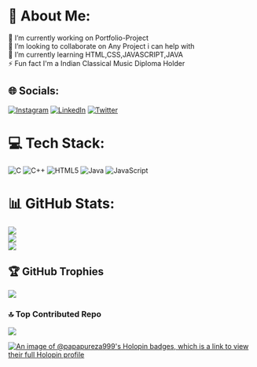 # 💫 About Me:
🔭 I’m currently working on Portfolio-Project<br>👯 I’m looking to collaborate on Any Project i can help with<br>🌱 I’m currently learning HTML,CSS,JAVASCRIPT,JAVA<br>⚡ Fun fact I'm a Indian Classical Music Diploma Holder


## 🌐 Socials:
[![Instagram](https://img.shields.io/badge/Instagram-%23E4405F.svg?logo=Instagram&logoColor=white)](https://instagram.com/papapureza) [![LinkedIn](https://img.shields.io/badge/LinkedIn-%230077B5.svg?logo=linkedin&logoColor=white)](https://linkedin.com/in/pranjal-b67246207) [![Twitter](https://img.shields.io/badge/Twitter-%231DA1F2.svg?logo=Twitter&logoColor=white)](https://twitter.com/PapaPureza) 

# 💻 Tech Stack:
![C](https://img.shields.io/badge/c-%2300599C.svg?style=plastic&logo=c&logoColor=white) ![C++](https://img.shields.io/badge/c++-%2300599C.svg?style=plastic&logo=c%2B%2B&logoColor=white) ![HTML5](https://img.shields.io/badge/html5-%23E34F26.svg?style=plastic&logo=html5&logoColor=white) ![Java](https://img.shields.io/badge/java-%23ED8B00.svg?style=plastic&logo=openjdk&logoColor=white) ![JavaScript](https://img.shields.io/badge/javascript-%23323330.svg?style=plastic&logo=javascript&logoColor=%23F7DF1E)
# 📊 GitHub Stats:
![](https://github-readme-stats.vercel.app/api?username=PapaPureza999&theme=shades-of-purple&hide_border=false&include_all_commits=false&count_private=false)<br/>
![](https://github-readme-streak-stats.herokuapp.com/?user=PapaPureza999&theme=shades-of-purple&hide_border=false)<br/>
![](https://github-readme-stats.vercel.app/api/top-langs/?username=PapaPureza999&theme=shades-of-purple&hide_border=false&include_all_commits=false&count_private=false&layout=compact)

## 🏆 GitHub Trophies
![](https://github-profile-trophy.vercel.app/?username=PapaPureza999&theme=radical&no-frame=false&no-bg=true&margin-w=4)

### 🔝 Top Contributed Repo
![](https://github-contributor-stats.vercel.app/api?username=PapaPureza999&limit=5&theme=dark&combine_all_yearly_contributions=true)

<!-- Proudly created with GPRM ( https://gprm.itsvg.in ) -->
[![An image of @papapureza999's Holopin badges, which is a link to view their full Holopin profile](https://holopin.me/papapureza999)](https://holopin.io/@papapureza999)
